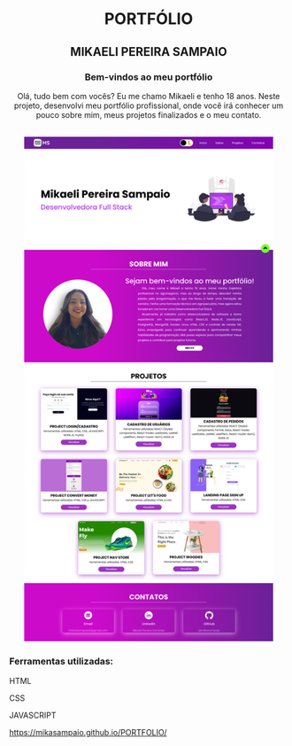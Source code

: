 <h1 align="center">PORTFÓLIO </h1>
<h2 align="center">MIKAELI PEREIRA SAMPAIO</h1>

<h3 align="center">Bem-vindos ao meu portfólio </h3>

<p align="center">Olá, tudo bem com vocês? Eu me chamo Mikaeli e tenho 18 anos. Neste projeto,
desenvolvi meu portfólio profissional, onde você irá conhecer um pouco sobre mim, 
meus projetos finalizados e o meu contato. </p>
<br>
<div align="center">
<img width="450px" src="./assets/readme.png">
</div>

<h3>Ferramentas utilizadas:</h3>
<p>HTML</p>
<p>CSS</p>
<p>JAVASCRIPT</p>

<a>https://mikasampaio.github.io/PORTFOLIO/</a>


